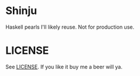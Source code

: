 # Shinju

Haskell pearls I'll likely reuse. Not for production use.

# LICENSE
See [LICENSE](LICENSE). If you like it buy me a beer will ya.
